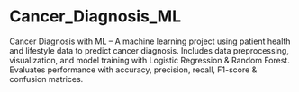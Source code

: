 # Cancer_Diagnosis_ML
Cancer Diagnosis with ML – A machine learning project using patient health and lifestyle data to predict cancer diagnosis. Includes data preprocessing, visualization, and model training with Logistic Regression &amp; Random Forest. Evaluates performance with accuracy, precision, recall, F1-score &amp; confusion matrices.
